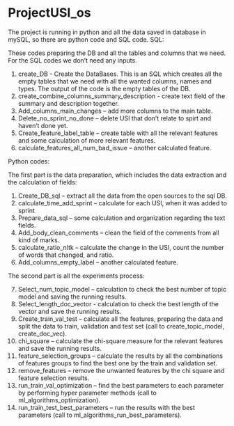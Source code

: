 # ProjectUSI_os
The project is running in python and all the data saved in database in mySQL, so there are python code and SQL code.
SQL:

These codes preparing the DB and all the tables and columns that we need.
For the SQL codes we don’t need any inputs.

1.	create_DB - Create the DataBases. This is an SQL which creates all the empty tables that we need with all the wanted columns, names and types. The output of the code is the empty tables of the DB.
2.	create_combine_columns_summary_description - create text field of the summary and description together.
3.	Add_columns_main_changes – add more columns to the main table.
4.	Delete_no_sprint_no_done – delete USI that don’t relate to spirt and haven’t done yet.
5.	Create_feature_label_table – create table with all the relevant features and some calculation of more relevant features.
6.	calculate_features_all_num_bad_issue – another calculated feature.

Python codes:

The first part is the data preparation, which includes the data extraction and the calculation of fields:

1.	Create_DB_sql – extract all the data from the open sources to the sql DB.
2.	calculate_time_add_sprint – calculate for each USI, when it was added to sprint
3.	Prepare_data_sql – some calculation and organization regarding the text fields.
4.	Add_body_clean_comments – clean the field of the comments from all kind of marks.
5.	calculate_ratio_nltk – calculate the change in the USI, count the number of words that changed, and ratio.
6.	Add_columns_empty_label – another calculated feature.

The second part is all the experiments process:

7.	Select_num_topic_model – calculation to check the best number of topic model and saving the running results.
8.	Select_length_doc_vector - calculation to check the best length of the vector and save the running results.
9.	Create_train_val_test –  calculate all the features, preparing the data and split the data to train, validation and test set (call to create_topic_model, create_doc_vec).
10.	chi_square – calculate the chi-square measure for the relevant features and save the running results.
11.	feature_selection_groups – calculate the results by all the combinations of features groups to find the best one by the train and validation set.
12.	remove_features – remove the unwanted features by the chi square and feature selection results.
13.	run_train_val_optimization – find the best parameters to each parameter by performing hyper parameter methods (call to ml_algorithms_optimization).
14.	run_train_test_best_parameters – run the results with the best parameters (call to ml_algorithms_run_best_parameters).
